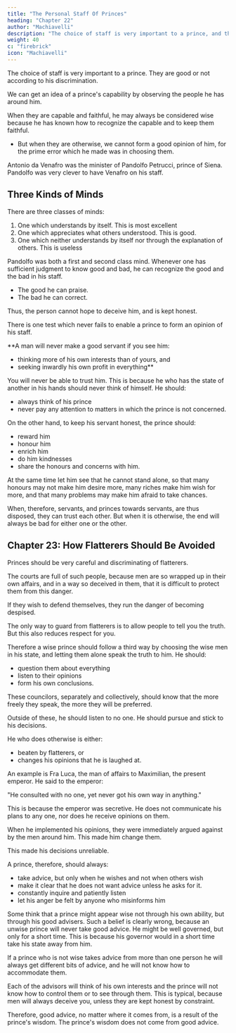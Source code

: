 ```yaml
---
title: "The Personal Staff Of Princes"
heading: "Chapter 22"
author: "Machiavelli"
description: "The choice of staff is very important to a prince, and they are good or not according to the discrimination of the prince"
weight: 40
c: "firebrick"
icon: "Machiavelli"
---
```





<!-- ## Chapter 22=  -->

The choice of staff is very important to a prince. They are good or not according to his discrimination. 

We can get an idea of a prince's capability by observing the people he has around him. 

When they are capable and faithful, he may always be considered wise because he has known how to recognize the capable and to keep them faithful. 
- But when they are otherwise, we cannot form a good opinion of him, for the prime error which he made was in choosing them. 

Antonio da Venafro was the minister of Pandolfo Petrucci, prince of Siena. Pandolfo was very clever to have Venafro on his staff. 


## Three Kinds of Minds

There are three classes of minds:

1. One which understands by itself. This is most excellent
2. One which appreciates what others understood. This is good.
3. One which neither understands by itself nor through the explanation of others. This is useless


Pandolfo was both a first and second class mind. Whenever one has sufficient judgment to know good and bad, <!--  when it is said and done, although he himself may not have the initiative, --> he can recognize the good and the bad in his staff. 
- The good he can praise.
- The bad he can correct. 

Thus, the person cannot hope to deceive him, and is kept honest.

There is one test which never fails to enable a prince to form an opinion of his staff.

**A man will never make a good servant if you see him:
- thinking more of his own interests than of yours, and
- seeking inwardly his own profit in everything**

You will never be able to trust him. This is because he who has the state of another in his hands should never think of himself. He should:
- always think of his prince
- never pay any attention to matters in which the prince is not concerned.

On the other hand, to keep his servant honest, the prince should:
- reward him
- honour him
- enrich him
- do him kindnesses
- share the honours and concerns with him. 

At the same time let him see that he cannot stand alone, so that many honours may not make him desire more, many riches make him wish for more, and that many problems may make him afraid to take chances. 

When, therefore, servants, and princes towards servants, are thus disposed, they can trust each other.  But when it is otherwise, the end will always be bad for either one or the other.


## Chapter 23: How Flatterers Should Be Avoided

Princes should be very careful and discriminating of flatterers. 

The courts are full of such people, because men are so wrapped up in their own affairs, and in a way so deceived in them, that it is difficult to protect them from this danger. 

If they wish to defend themselves, they run the danger of becoming despised. 

The only way to guard from flatterers is to allow people to tell you the truth. But this also reduces respect for you.

Therefore a wise prince should follow a third way by choosing the wise men in his state, and letting them alone speak the truth to him. He should:
- question them about everything
- listen to their opinions
- form his own conclusions.

These councilors, separately and collectively, should know that the more freely they speak, the more they will be preferred. 

Outside of these, he should listen to no one. He should pursue and stick to his decisions. 

He who does otherwise is either:
- beaten by flatterers, or
- changes his opinions that he is laughed at.

An example is Fra Luca, the man of affairs to Maximilian, the present emperor. He said to the emperor: 

"He consulted with no one, yet never got his own way in anything."

This is because the emperor was secretive. He does not communicate his plans to any one, nor does he receive opinions on them. 

When he implemented his opinions, they were immediately argued against by the men around him. This made him change them. 

This made his decisions unreliable.

A prince, therefore, should always:
- take advice, but only when he wishes and not when others wish
- make it clear that he does not want advice unless he asks for it. 
- constantly inquire and patiently listen
- let his anger be felt by anyone who misinforms him


Some think that a prince might appear wise not through his own ability, but through his good advisers. Such a belief is clearly wrong, because an unwise prince will never take good advice. He might be well governed, but only for a short time. This is because his governor would in a short time take his state away from him.

<!-- , unless by chance he has yielded his affairs entirely to one person who happens to be a very clever man.  -->

If a prince who is not wise takes advice from more than one person he will always get different bits of advice, and he will not know how to accommodate them. 

Each of the advisors will think of his own interests and the prince will not know how to control them or to see through them. This is typical, because men will always deceive you, unless they are kept honest by constraint. 

Therefore, good advice, no matter where it comes from, is a result of the prince's wisdom. The prince's wisdom does not come from good advice.


